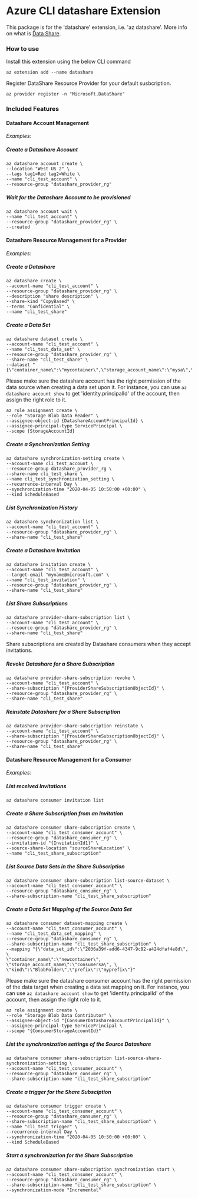 # Azure CLI datashare Extension #
This package is for the 'datashare' extension, i.e. 'az datashare'. More info on what is [Data Share](https://docs.microsoft.com/azure/data-share/).

### How to use ###
Install this extension using the below CLI command
```
az extension add --name datashare
```

Register DataShare Resource Provider for your default susbcription.
```
az provider register -n "Microsoft.DataShare"
```

### Included Features
#### Datashare Account Management
*Examples:*

##### Create a Datashare Account

```
az datashare account create \
--location "West US 2" \
--tags tag1=Red tag2=White \
--name "cli_test_account" \
--resource-group "datashare_provider_rg"
```

##### Wait for the Datashare Account to be provisioned
```
az datashare account wait \
--name "cli_test_account" \
--resource-group "datashare_provider_rg" \
--created
```

#### Datashare Resource Management for a Provider
*Examples:*

##### Create a Datashare
```
az datashare create \
--account-name "cli_test_account" \
--resource-group "datashare_provider_rg" \
--description "share description" \
--share-kind "CopyBased" \
--terms "Confidential" \
--name "cli_test_share"
```

##### Create a Data Set
```
az datashare dataset create \
--account-name "cli_test_account" \
--name "cli_test_data_set" \
--resource-group "datashare_provider_rg" \
--share-name "cli_test_share" \
--dataset "{\"container_name\":\"mycontainer\",\"storage_account_name\":\"mysa\",\"kind\":\"Container\"}"
```

Please make sure the datashare account has the right permission of the data source when creating a data set upon it.
For instance, you can use `az datashare account show` to get 'identity.principalId' of the account, then assign the right role to it.
```
az role assignment create \
--role "Storage Blob Data Reader" \
--assignee-object-id {DatashareAccountPrincipalId} \
--assignee-principal-type ServicePrincipal \
--scope {StorageAccountId}
```

##### Create a Synchronization Setting
```
az datashare synchronization-setting create \
--account-name cli_test_account \
--resource-group datashare_provider_rg \
--share-name cli_test_share \
--name cli_test_synchronization_setting \
--recurrence-interval Day \
--synchronization-time "2020-04-05 10:50:00 +00:00" \
--kind ScheduleBased
```

##### List Synchronization History
```
az datashare synchronization list \
--account-name "cli_test_account" \
--resource-group "datashare_provider_rg" \
--share-name "cli_test_share"
```

##### Create a Datashare Invitation
```
az datashare invitation create \
--account-name "cli_test_account" \
--target-email "myname@microsoft.com" \
--name "cli_test_invitation" \
--resource-group "datashare_provider_rg" \
--share-name "cli_test_share"
```

##### List Share Subscriptions
```
az datashare provider-share-subscription list \
--account-name "cli_test_account" \
--resource-group "datashare_provider_rg" \
--share-name "cli_test_share"
```
Share subscriptions are created by Datashare consumers when they accept invitations.

##### Revoke Datashare for a Share Subscription
```
az datashare provider-share-subscription revoke \
--account-name "cli_test_account" \
--share-subscription "{ProviderShareSubscriptionObjectId}" \
--resource-group "datashare_provider_rg" \
--share-name "cli_test_share"
```

##### Reinstate Datashare for a Share Subscription
```
az datashare provider-share-subscription reinstate \
--account-name "cli_test_account" \
--share-subscription "{ProviderShareSubscriptionObjectId}" \
--resource-group "datashare_provider_rg" \
--share-name "cli_test_share"
```

#### Datashare Resource Management for a Consumer
*Examples:*

##### List received Invitations
```
az datashare consumer invitation list
```

##### Create a Share Subscription from an Invitation
```
az datashare consumer share-subscription create \
--account-name "cli_test_consumer_account" \
--resource-group "datashare_consumer_rg" \
--invitation-id "{InvitationId1}" \
--source-share-location "sourceShareLocation" \
--name "cli_test_share_subscription"
```

##### List Source Data Sets in the Share Subscription
```
az datashare consumer share-subscription list-source-dataset \
--account-name "cli_test_consumer_account" \
--resource-group "datashare_consumer_rg" \
--share-subscription-name "cli_test_share_subscription"
```

##### Create a Data Set Mapping of the Source Data Set
```
az datashare consumer dataset-mapping create \
--account-name "cli_test_consumer_account" \
--name "cli_test_data_set_mapping" \
--resource-group "datashare_consumer_rg" \
--share-subscription-name "cli_test_share_subscription" \
--mapping "{\"data_set_id\":\"2036a39f-add6-4347-9c82-a424dfaf4e8d\", \
\"container_name\":\"newcontainer\", \"storage_account_name\":\"consumersa\", \
\"kind\":\"BlobFolder\",\"prefix\":\"myprefix\"}"
```
Please make sure the datashare consumer account has the right permission of the data target when creating a data set mapping on it. For instance, you can use `az datashare account show` to get 'identity.principalId' of the account, then assign the right role to it.
```
az role assignment create \
--role "Storage Blob Data Contributor" \
--assignee-object-id "{ConsumerDatashareAccountPrincipalId}" \
--assignee-principal-type ServicePrincipal \
--scope "{ConsumerStorageAccountId}"
```

##### List the synchronization settings of the Source Datashare
```
az datashare consumer share-subscription list-source-share-synchronization-setting \
--account-name "cli_test_consumer_account" \
--resource-group "datashare_consumer_rg" \
--share-subscription-name "cli_test_share_subscription"
```

##### Create a trigger for the Share Subsciption
```
az datashare consumer trigger create \
--account-name "cli_test_consumer_account" \
--resource-group "datashare_consumer_rg" \
--share-subscription-name "cli_test_share_subscription" \
--name "cli_test_trigger" \
--recurrence-interval Day \
--synchronization-time "2020-04-05 10:50:00 +00:00" \
--kind ScheduleBased
```

##### Start a synchronization for the Share Subscription
```
az datashare consumer share-subscription synchronization start \
--account-name "cli_test_consumer_account" \
--resource-group "datashare_consumer_rg" \
--share-subscription-name "cli_test_share_subscription" \
--synchronization-mode "Incremental"
```
